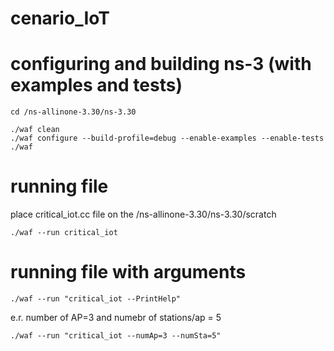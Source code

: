 # cenario_IoT
# configuring and building ns-3 (with examples and tests)
```
cd /ns-allinone-3.30/ns-3.30
```
```
./waf clean
./waf configure --build-profile=debug --enable-examples --enable-tests
./waf
```

# running file
place critical_iot.cc file on the /ns-allinone-3.30/ns-3.30/scratch
```
./waf --run critical_iot
```
# running file with arguments
```
./waf --run "critical_iot --PrintHelp"
```

e.r. number of AP=3 and numebr of stations/ap = 5
```
./waf --run "critical_iot --numAp=3 --numSta=5"
```
